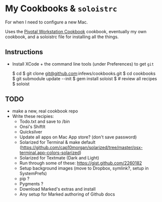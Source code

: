 # My Cookbooks & `soloistrc`

For when I need to configure a new Mac.

Uses the [Pivotal Workstation Cookbook](http://github.com/pivotal/pivotal_workstation) cookbook, eventually my own cookbook, and a soloistrc file for installing all the things.

## Instructions

* Install XCode + the command line tools (under Preferences) to get `git`

	$ cd
	$ git clone git@github.com:infews/cookbooks.git
	$ cd cookbooks
	$ git submodule update --init
	$ gem install soloist
	$ # review all recipes
	$ soloist

## TODO

* make a new, real cookbook repo
* Write these recipies:
  * Todo.txt and save to /bin
  * Onsi's ShiftIt
  * Quicksilver
  * Update all apps on Mac App store? (don't save password)
  * Solarized for Terminal & make default (https://github.com/cap10morgan/solarized/tree/master/osx-terminal.app-colors-solarized)
  * Solarized for Textmate (Dark and Light)
  * Run through some of these: https://gist.github.com/2260182
  * Setup background images (move to Dropbox, symlink?, setup in SystemPrefs)
  * pip ?
  * Pygments ?
  * Download Marked's extras and install
  * Any setup for Marked authoring of Github docs